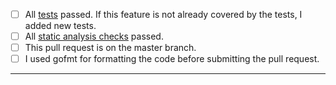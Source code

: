 - [ ] All [tests](https://github.com/jfrog/jfrog-client-go#tests) passed. If this feature is not already covered by the tests, I added new tests.
- [ ] All [static analysis checks](https://github.com/jfrog/jfrog-client-go/actions/workflows/analysis.yml) passed.
- [ ] This pull request is on the master branch.
- [ ] I used gofmt for formatting the code before submitting the pull request.
-----